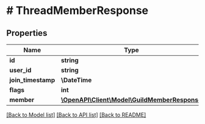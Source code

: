 # # ThreadMemberResponse

## Properties

Name | Type | Description | Notes
------------ | ------------- | ------------- | -------------
**id** | **string** |  |
**user_id** | **string** |  |
**join_timestamp** | **\DateTime** |  |
**flags** | **int** |  |
**member** | [**\OpenAPI\Client\Model\GuildMemberResponse**](GuildMemberResponse.md) |  | [optional]

[[Back to Model list]](../../README.md#models) [[Back to API list]](../../README.md#endpoints) [[Back to README]](../../README.md)
